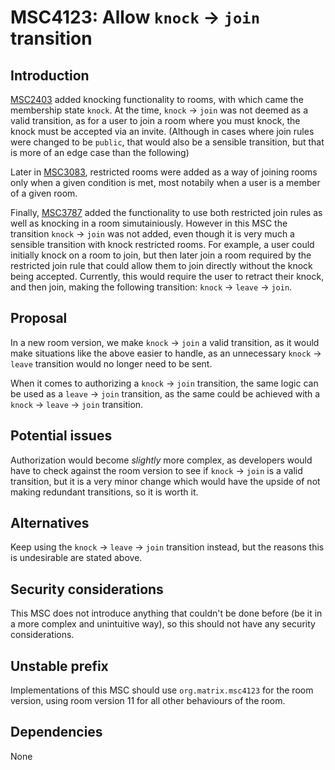 # MSC4123: Allow `knock` -> `join` transition

## Introduction

[MSC2403](https://github.com/matrix-org/matrix-spec-proposals/pull/2403) added knocking functionality to
rooms, with which came the membership state `knock`.
At the time, `knock` -> `join` was not deemed as a valid transition, as for a user to join a room where you
must knock, the knock must be accepted via an invite. (Although in cases where join rules were changed to
be `public`, that would also be a sensible transition, but that is more of an edge case than the following)

Later in [MSC3083](https://github.com/matrix-org/matrix-spec-proposals/pull/3083), restricted rooms were
added as a way of joining rooms only when a given condition is met, most notabily when a user is a
member of a given room.

Finally, [MSC3787](https://github.com/matrix-org/matrix-spec-proposals/pull/3787) added the functionality
to use both restricted join rules as well as knocking in a room simutainiously.
However in this MSC the transition `knock` -> `join` was not added, even though it is very much a sensible
transition with knock restricted rooms.
For example, a user could initially knock on a room to join, but then later join a room required by the
restricted join rule that could allow them to join directly without the knock being accepted.
Currently, this would require the user to retract their knock, and then join, making the following transition:
`knock` -> `leave` -> `join`.

## Proposal

In a new room version, we make `knock` -> `join` a valid transition, as it would make situations like the above
easier to handle, as an unnecessary `knock` -> `leave` transition would no longer need to be sent.

When it comes to authorizing a `knock` -> `join` transition, the same logic can be used as a `leave` -> `join`
transition, as the same could be achieved with a `knock` -> `leave` -> `join` transition.

## Potential issues

Authorization would become *slightly* more complex, as developers would have to check against the room
version to see if `knock` -> `join` is a valid transition, but it is a very minor change which would have
the upside of not making redundant transitions, so it is worth it.

## Alternatives

Keep using the `knock` -> `leave` -> `join` transition instead, but the reasons this is undesirable
are stated above.

## Security considerations

This MSC does not introduce anything that couldn't be done before (be it in a more complex and unintuitive way),
so this should not have any security considerations.

## Unstable prefix

Implementations of this MSC should use `org.matrix.msc4123` for the room version, using room version 11 for all other
behaviours of the room.

## Dependencies

None
